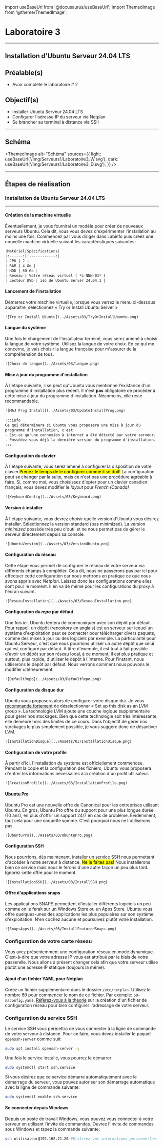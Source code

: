 import useBaseUrl from '@docusaurus/useBaseUrl';
import ThemedImage from '@theme/ThemedImage';

# Laboratoire 3

* * *
## Installation d'Ubuntu Serveur 24.04 LTS

## Préalable(s)

- Avoir complété le laboratoire # 2

## Objectif(s)
- Installer Ubuntu Serveur 24.04 LTS
- Configurer l'adresse IP du serveur via Netplan
- Se brancher au terminal à distance via SSH

* * *
## Schéma

<ThemedImage
    alt="Schéma"
    sources={{
        light: useBaseUrl('/img/Serveurs1/Laboratoire3_W.svg'),
        dark: useBaseUrl('/img/Serveurs1/Laboratoire3_D.svg'),
    }}
/>

* * *

## Étapes de réalisation

### Installation de Ubuntu Serveur 24.04 LTS

* * *

#### Création de la machine virtuelle
Éventuellement, je vous fournirai un modèle pour créer de nouveaux serveurs Ubuntu. Cela dit, vous vous devez d'expérimenter l'installation au moins une fois. Commencez par vous diriger dans Labinfo puis créez une nouvelle machine virtuelle suivant les caractéristiques suivantes:<br/>

    |Matériel|Spécifications|
    |:------:|:------------:|
    | CPU | 2 |
    | RAM | 4 Go |
    | HDD | 60 Go |
    | Réseau | Votre réseau virtuel ( *L-NNN-01* )
    | Lecteur DVD | iso de Ubuntu Server 24.04.1 |

#### Lancement de l'installation
Démarrez votre machine virtuelle, lorsque vous verrez le menu ci-dessous apparaître, sélectionnez « Try or Install Ubuntu Server »

    ![Try or Install Ubuntu](../Assets/03/TryOrInstallUbuntu.png)

#### Langue du système
Une fois le chargement de l'installateur terminé, vous serez amené à choisir la langue de votre système. Utilisez la langue de votre choix. En ce qui me concerne, je vais choisir la langue française pour m'assurer de la compréhension de tous.

    ![Choix de langue](../Assets/03/langue.png)

#### Mise à jour du programme d'installation
À l'étape suivante, il se peut qu'Ubuntu vous mentionne l'existance d'un programme d'installation plus récent. Il n'est **pas** obligatoire de procéder à cette mise à jour du programme d'installation. Néanmoins, elle reste recommandable.

    ![MAJ Prog Install](../Assets/03/UpdateInstallProg.png)

    :::info
    Ce qui déterminera si Ubuntu vous proposera une mise à jour du programme d'installation, c'est:
    - Est-ce qu'une connexion à internet a été détecté par votre serveur.
    - Possédez-vous déjà la dernière version du programme d'installation.
    :::

#### Configuration du clavier
À l'étape suivante, vous serez amené à configurer la disposition de votre clavier.<mark>Prenez le temps de le configurer comme il se doit!</mark> La configuration peut se changer par la suite, mais ce n'est pas une procédure agréable à faire. Si, comme moi, vous choisissez d'opter pour un clavier canadien français, vous devez modifier le *layout* pour *French (Canada)*

    ![KeyboardConfig](../Assets/03/Keyboard.png)

#### Version à installer
À l'étape suivante, vous devrez choisir quelle version d'Ubuntu vous désirez installer. Sélectionnez la version standard (pas minimized). La version *minimized* possède très peu d'outil et ne nous permet pas de gérer le serveur directement depuis sa console.

    ![UbuntuVersion](../Assets/03/VersionUbuntu.png)

#### Configuration du réseau
Cette étape vous permet de configurer le réseau de votre serveur via différents champs à compléter. Cela dit, nous ne passerons pas par ici pour effectuer cette configuration car nous mettrons en pratique ce que nous avons appris avec *Netplan*. Laissez donc les configurations comme elles sont pour le moment. Il en va de même pour les configurations du proxy à l'écran suivant.

    ![ReseauInstallation](../Assets/03/ReseauInstallation.png)

#### Configuration du *repo* par défaut 
Une fois ici, Ubuntu tentera de communiquer avec son dépôt par défaut. Pour rappel, un dépôt (*repository* en anglais) est un serveur sur lequel un système d'exploitation peut se connecter pour télécharger divers paquets, comme des mises à jour ou des logiciels par exemple. La particularité pour Ubuntu Serveur, c'est que nous pourrions utiliser un autre dépôt que celui qui est configuré par défaut. À titre d'exemple, il est tout à fait possible d'avoir un dépôt sur son réseau local, à ce moment, il est plus pratique et surtout, plus rapide, d'utiliser le dépôt à l'interne. Pour l'instant, nous utiliserons le dépôt par défaut. Nous verrons comment nous pouvons le modifier ultérieurement.

    ![DefaultRepo](../Assets/03/DefaultRepo.png)

#### Configuration du disque dur
Ubuntu vous proposera alors de configurer votre disque dur. Je vous <u>recommande fortement</u> de déselectionner « Set up this disk as an LVM group ». La technologie LVM ajoute une couche logique supplémentaire pour gérer nos stockages. Bien que cette technologie soit très intéressante, elle demeure hors des limites de ce cours. Dans l'objectif de gérer nos stockages le plus simplement possible, je vous suggère donc de désactiver LVM.

    ![InstallationDisque](../Assets/03/InstallationDisque.png)

#### Configuration de votre profile
À partir d'ici, l'installation du système est officiellement commencée. Pendant la copie et la configuration des fichiers, Ubuntu vous proposera d'entrer les informations nécessaires à la création d'un profil utilisateur.

    ![CreationProfile](../Assets/03/InstallationProfile.png)

#### Ubuntu Pro
Ubuntu Pro est une nouvelle offre de Canonical pour les entreprises utilisant Ubuntu. En gros, Ubuntu Pro offre du support pour une plus longue durée (10 ans), en plus d'offrir un support 24/7 en cas de problème. Évidemment, tout cela pour une coquette somme. C'est pourquoi nous ne l'utiliserons pas.

    ![UbuntuPro](../Assets/03/UbuntuPro.png)

#### Configuration SSH
Nous pourrions, dès maintenant, installer un service SSH nous permettant d'accéder à notre serveur à distance. <mark>Ne le faites pas!</mark> Nous installerons bien ce service mais nous le ferons d'une autre façon un peu plus tard. Ignorez cette offre pour le moment.

    ![InstallationSSH](../Assets/03/InstallSSH.png)

#### Offre d'applications snaps
Les applications SNAPS permettent d'installer différents logiciels un peu comme on le ferait sur un Windows Store ou un Apps Store. Ubuntu vous offre quelques-unes des applications les plus populaires sur son système d'exploitation. N'en cochez aucune et poursuivez plutôt votre installation.

    ![SnapsApps](../Assets/03/InstallFeaturedSnaps.png)

### Configuration de votre carte réseau
Vous avez présentemment une configuration réseau en mode dynamique. C'est-à-dire que votre adresse IP vous est attribué par le biais de votre passerelle. Nous allons à présent changer cela afin que votre serveur utilise plutôt une adresse IP statique (toujours la même).

#### Ajout d'un fichier YAML pour Netplan
Créez un fichier supplémentaire dans le dossier `/etc/netplan`. Utilisez le nombre 60 pour commencer le nom de ce fichier. Par exemple: `60-maconfig.yaml`. [Référez-vous à la théorie](00-Cours3.md#créer-votre-config-yaml) sur la création d'un fichier de configuration réseau pour bien configurer l'adressage de votre serveur.

### Configuration du service SSH
Le service SSH vous permettra de vous connecter à la ligne de commande de votre serveur à distance. Pour ce faire, vous devez installer le paquet `openssh-server` comme suit:

```bash
sudo apt install openssh-server -y
```

Une fois le service installé, vous pourrez le démarrer:

```bash
sudo systemctl start ssh.service
```

Si vous désirez que ce service démarre automatiquement avec le démarrage du serveur, vous pouvez autoriser son démarrage automatique avec la ligne de commande suivante:

```bash
sudo systemctl enable ssh.service
```

#### Se connecter depuis Windows
Depuis un poste de travail Windows, vous pouvez vous connecter à votre serveur en utilisant l'invite de commandes. Ouvrez l'invite de commandes sous Windows et tapez la commande suivante:

```bash
ssh utilisateur@192.168.21.20 #Utilisez vos informations personnelles: Nom d'utilisateur et ip du serveur
```